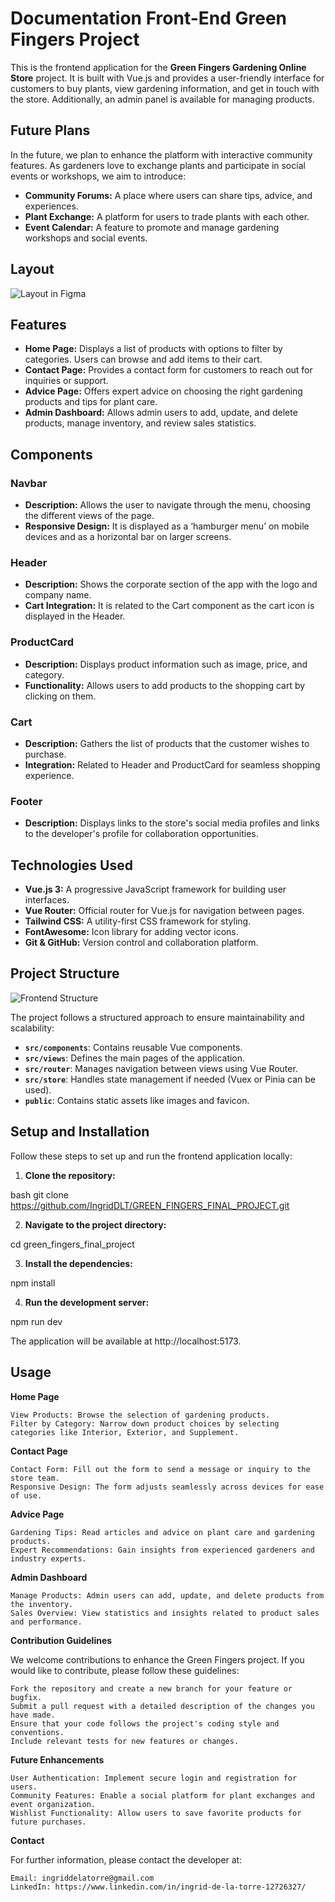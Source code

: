 # Documentation Front-End Green Fingers Project

This is the frontend application for the **Green Fingers Gardening Online Store** project. It is built with Vue.js and provides a user-friendly interface for customers to buy plants, view gardening information, and get in touch with the store. Additionally, an admin panel is available for managing products.

## Future Plans

In the future, we plan to enhance the platform with interactive community features. As gardeners love to exchange plants and participate in social events or workshops, we aim to introduce:

- **Community Forums:** A place where users can share tips, advice, and experiences.
- **Plant Exchange:** A platform for users to trade plants with each other.
- **Event Calendar:** A feature to promote and manage gardening workshops and social events.

## Layout 

![Layout in Figma](public/img/layout_figma.png)

## Features

- **Home Page:** Displays a list of products with options to filter by categories. Users can browse and add items to their cart.
- **Contact Page:** Provides a contact form for customers to reach out for inquiries or support.
- **Advice Page:** Offers expert advice on choosing the right gardening products and tips for plant care.
- **Admin Dashboard:** Allows admin users to add, update, and delete products, manage inventory, and review sales statistics.

## Components

### **Navbar**

- **Description:** Allows the user to navigate through the menu, choosing the different views of the page.
- **Responsive Design:** It is displayed as a ‘hamburger menu’ on mobile devices and as a horizontal bar on larger screens.

### **Header**

- **Description:** Shows the corporate section of the app with the logo and company name.
- **Cart Integration:** It is related to the Cart component as the cart icon is displayed in the Header.

### **ProductCard**

- **Description:** Displays product information such as image, price, and category.
- **Functionality:** Allows users to add products to the shopping cart by clicking on them.

### **Cart**

- **Description:** Gathers the list of products that the customer wishes to purchase.
- **Integration:** Related to Header and ProductCard for seamless shopping experience.

### **Footer**

- **Description:** Displays links to the store's social media profiles and links to the developer's profile for collaboration opportunities.

## Technologies Used

- **Vue.js 3:** A progressive JavaScript framework for building user interfaces.
- **Vue Router:** Official router for Vue.js for navigation between pages.
- **Tailwind CSS:** A utility-first CSS framework for styling.
- **FontAwesome:** Icon library for adding vector icons.
- **Git & GitHub:** Version control and collaboration platform.

## Project Structure

![Frontend Structure](public/img/front_structure.png)

The project follows a structured approach to ensure maintainability and scalability:

- **`src/components`**: Contains reusable Vue components.
- **`src/views`**: Defines the main pages of the application.
- **`src/router`**: Manages navigation between views using Vue Router.
- **`src/store`**: Handles state management if needed (Vuex or Pinia can be used).
- **`public`**: Contains static assets like images and favicon.

## Setup and Installation

Follow these steps to set up and run the frontend application locally:

1. **Clone the repository:**

bash
   git clone https://github.com/IngridDLT/GREEN_FINGERS_FINAL_PROJECT.git


2. **Navigate to the project directory:**

cd green_fingers_final_project

 3. **Install the dependencies:**

 npm install

 4. **Run the development server:**

 npm run dev

 The application will be available at http://localhost:5173.

## Usage


**Home Page**

    View Products: Browse the selection of gardening products.
    Filter by Category: Narrow down product choices by selecting categories like Interior, Exterior, and Supplement.

**Contact Page**

    Contact Form: Fill out the form to send a message or inquiry to the store team.
    Responsive Design: The form adjusts seamlessly across devices for ease of use.

**Advice Page**

    Gardening Tips: Read articles and advice on plant care and gardening products.
    Expert Recommendations: Gain insights from experienced gardeners and industry experts.

**Admin Dashboard**

    Manage Products: Admin users can add, update, and delete products from the inventory.
    Sales Overview: View statistics and insights related to product sales and performance.

**Contribution Guidelines**

We welcome contributions to enhance the Green Fingers project. If you would like to contribute, please follow these guidelines:

    Fork the repository and create a new branch for your feature or bugfix.
    Submit a pull request with a detailed description of the changes you have made.
    Ensure that your code follows the project's coding style and conventions.
    Include relevant tests for new features or changes.

**Future Enhancements**

    User Authentication: Implement secure login and registration for users.
    Community Features: Enable a social platform for plant exchanges and event organization.
    Wishlist Functionality: Allow users to save favorite products for future purchases.

**Contact**

For further information, please contact the developer at:

    Email: ingriddelatorre@gmail.com
    LinkedIn: https://www.linkedin.com/in/ingrid-de-la-torre-12726327/